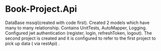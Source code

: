 # Book-Project.Api
DataBase mssql(created with code first). 
Created 2 models which have  many to many relationship. 
Contains UnitTests, AutoMapper, Logging. 
Configured jwt authentication (register, login, refreshToken, logout).
The second project is created and it is configured to refer to the first project to pick up data ( via restApi) . 
